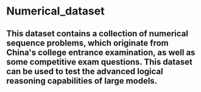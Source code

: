 # Numerical_dataset

## This dataset contains a collection of numerical sequence problems, which originate from China's college entrance examination, as well as some competitive exam questions. This dataset can be used to test the advanced logical reasoning capabilities of large models.
